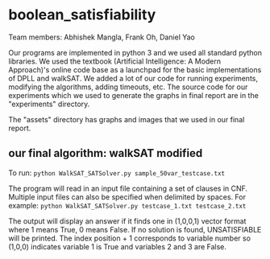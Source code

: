 # boolean_satisfiability
Team members: Abhishek Mangla, Frank Oh, Daniel Yao

Our programs are implemented in python 3 and we used all standard python libraries. We used the textbook (Artificial Intelligence: A Modern Approach)'s online code base as a launchpad for the basic implementations of DPLL and walkSAT. We added a lot of our code for running experiments, modifying the algorithms, adding timeouts, etc. The source code for our experiments which we used to generate the graphs in final report are in the "experiments" directory.

The "assets" directory has graphs and images that we used in our final report.

## our final algorithm: walkSAT modified
To run:
```python WalkSAT_SATSolver.py sample_50var_testcase.txt```

The program will read in an input file containing a set of clauses in CNF. Multiple input files can also be specified when delimited by spaces. For example: ```python WalkSAT_SATSolver.py testcase_1.txt testcase_2.txt```


The output will display an answer if it finds one in (1,0,0,1) vector format where 1 means True, 0 means False. If no solution is found, UNSATISFIABLE will be printed. The index position + 1 corresponds to variable number so (1,0,0) indicates variable 1 is True and variables 2 and 3 are False.
